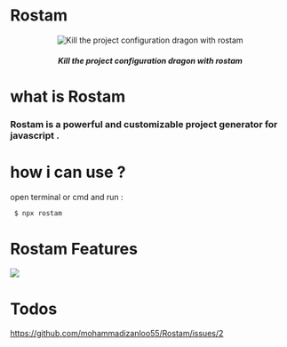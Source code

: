 # Rostam
<div align="center">
 <img src="https://s4.uupload.ir/files/example_a9by.png" alt="Kill the project configuration dragon with rostam" />
 <h5>  Kill the project configuration dragon with rostam </h5>
 </div>


# what is Rostam
### Rostam is a powerful and customizable project generator for javascript .

# how i can use ?
open terminal or cmd and run : 
```sh
 $ npx rostam
```
# Rostam Features 
<img src="https://s4.uupload.ir/files/test_878w.gif" />

# Todos
https://github.com/mohammadizanloo55/Rostam/issues/2
